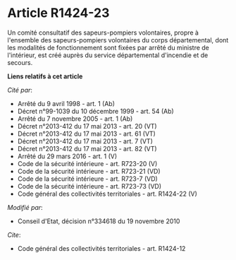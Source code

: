 # Article R1424-23

Un comité consultatif des sapeurs-pompiers volontaires, propre à l'ensemble des sapeurs-pompiers volontaires du corps
départemental, dont les modalités de fonctionnement sont fixées par arrêté du ministre de l'intérieur, est créé auprès du
service départemental d'incendie et de secours.

**Liens relatifs à cet article**

_Cité par_:

  - Arrêté du 9 avril 1998 - art. 1 (Ab)
  - Décret n°99-1039 du 10 décembre 1999 - art. 54 (Ab)
  - Arrêté du 7 novembre 2005 - art. 1 (Ab)
  - Décret n°2013-412 du 17 mai 2013 - art. 20 (VT)
  - Décret n°2013-412 du 17 mai 2013 - art. 61 (VT)
  - Décret n°2013-412 du 17 mai 2013 - art. 7 (VT)
  - Décret n°2013-412 du 17 mai 2013 - art. 82 (VT)
  - Arrêté du 29 mars 2016 - art. 1 (V)
  - Code de la sécurité intérieure - art. R723-20 (V)
  - Code de la sécurité intérieure - art. R723-21 (VD)
  - Code de la sécurité intérieure - art. R723-7 (VD)
  - Code de la sécurité intérieure - art. R723-73 (VD)
  - Code général des collectivités territoriales - art. R1424-22 (V)

_Modifié par_:

  - Conseil d'Etat, décision n°334618 du 19 novembre 2010

_Cite_:

  - Code général des collectivités territoriales - art. R1424-12
